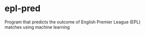 # epl-pred
Program that predicts the outcome of English Premier League (EPL) matches using machine learning
